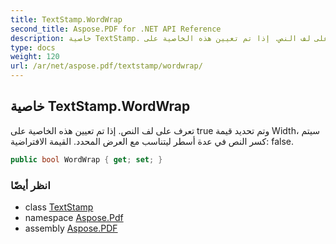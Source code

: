 ```yaml
---
title: TextStamp.WordWrap
second_title: Aspose.PDF for .NET API Reference
description: خاصية TextStamp. تعرف على لف النص. إذا تم تعيين هذه الخاصية على true وتم تحديد قيمة Width، سيتم كسر النص في عدة أسطر ليتناسب مع العرض المحدد. القيمة الافتراضية false
type: docs
weight: 120
url: /ar/net/aspose.pdf/textstamp/wordwrap/
---
```

## خاصية TextStamp.WordWrap

تعرف على لف النص. إذا تم تعيين هذه الخاصية على true وتم تحديد قيمة Width، سيتم كسر النص في عدة أسطر ليتناسب مع العرض المحدد. القيمة الافتراضية: false.

```csharp
public bool WordWrap { get; set; }
```

### انظر أيضًا

* class [TextStamp](../)
* namespace [Aspose.Pdf](../../../aspose.pdf/)
* assembly [Aspose.PDF](../../../)